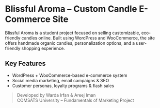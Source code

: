 # Blissful Aroma – Custom Candle E-Commerce Site

Blissful Aroma is a student project focused on selling customizable, eco-friendly candles online. Built using WordPress and WooCommerce, the site offers handmade organic candles, personalization options, and a user-friendly shopping experience.

## Key Features

- WordPress + WooCommerce-based e-commerce system  
- Social media marketing, email campaigns & SEO  
- Customer personas, loyalty programs & flash sales  

> Developed by Warda Irfan & Areej Iman  
> COMSATS University – Fundamentals of Marketing Project
